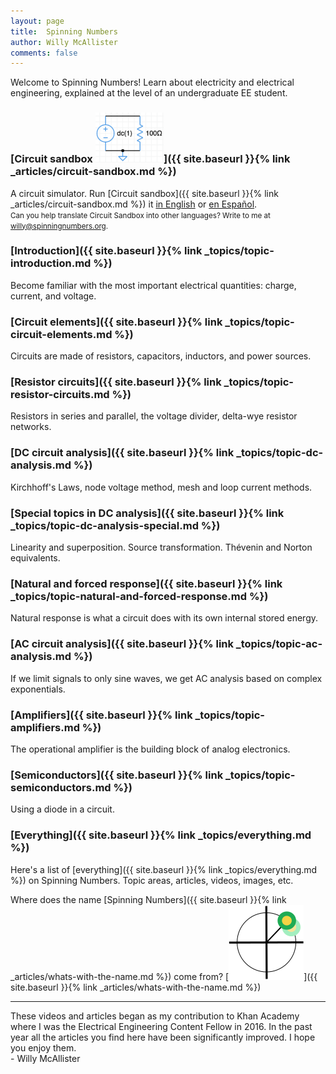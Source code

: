 ```yaml
--- 
layout: page
title:  Spinning Numbers 
author: Willy McAllister
comments: false
---
```


Welcome to Spinning Numbers! Learn about electricity and electrical engineering, explained at the level of an undergraduate EE student.  

### [Circuit sandbox <img class="sn-logo" src="/i/circuit-sandbox.png" alt="circuit sandbox" height="80px">]({{ site.baseurl }}{% link _articles/circuit-sandbox.md %})

A circuit simulator. Run [Circuit sandbox]({{ site.baseurl }}{% link _articles/circuit-sandbox.md %}) it [in English](http://spinningnumbers.org/circuit-sandbox/index.html) or [en Español](http://spinningnumbers.org/circuit-sandbox/index-es.html).  
<small>Can you help translate Circuit Sandbox into other languages? Write to me at willy@spinningnumbers.org.</small>

### [Introduction]({{ site.baseurl }}{% link _topics/topic-introduction.md %})
Become familiar with the most important electrical quantities: charge, current, and voltage.

### [Circuit elements]({{ site.baseurl }}{% link _topics/topic-circuit-elements.md %})
Circuits are made of resistors, capacitors, inductors, and power sources.

### [Resistor circuits]({{ site.baseurl }}{% link _topics/topic-resistor-circuits.md %})
Resistors in series and parallel, the voltage divider, delta-wye resistor networks.

### [DC circuit analysis]({{ site.baseurl }}{% link _topics/topic-dc-analysis.md %})
Kirchhoff's Laws, node voltage method, mesh and loop current methods. 

### [Special topics in DC analysis]({{ site.baseurl }}{% link _topics/topic-dc-analysis-special.md %})
Linearity and superposition. Source transformation. Thévenin and Norton equivalents.

### [Natural and forced response]({{ site.baseurl }}{% link _topics/topic-natural-and-forced-response.md %})
Natural response is what a circuit does with its own internal stored energy.  

### [AC circuit analysis]({{ site.baseurl }}{% link _topics/topic-ac-analysis.md %})
If we limit signals to only sine waves, we get AC analysis based on complex exponentials. 

### [Amplifiers]({{ site.baseurl }}{% link _topics/topic-amplifiers.md %})
The operational amplifier is the building block of analog electronics.

### [Semiconductors]({{ site.baseurl }}{% link _topics/topic-semiconductors.md %}) 
Using a diode in a circuit.

### [Everything]({{ site.baseurl }}{% link _topics/everything.md %})
Here's a list of [everything]({{ site.baseurl }}{% link _topics/everything.md %}) on Spinning Numbers. Topic areas, articles, videos, images, etc.

Where does the name [Spinning Numbers]({{ site.baseurl }}{% link _articles/whats-with-the-name.md %}) come from? [<img class="sn-logo" src="/i/sn_logo2.svg" alt="logo">]({{ site.baseurl }}{% link _articles/whats-with-the-name.md %}) 

----
These videos and articles began as my contribution to Khan Academy where I was the Electrical Engineering Content Fellow in 2016. In the past year all the articles you find here have been significantly improved. I hope you enjoy them.  
   \- Willy McAllister

